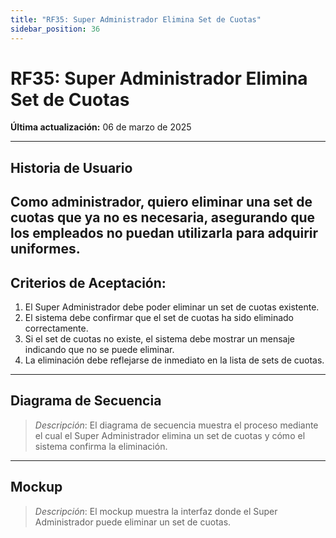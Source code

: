 ```yaml
---
title: "RF35: Super Administrador Elimina Set de Cuotas"  
sidebar_position: 36
---
```


# RF35: Super Administrador Elimina Set de Cuotas  

**Última actualización:** 06 de marzo de 2025  

---

## Historia de Usuario  
Como administrador, quiero eliminar una set de cuotas que ya no es necesaria, asegurando que los empleados no puedan utilizarla para adquirir uniformes.
---

## **Criterios de Aceptación:**  

1. El Super Administrador debe poder eliminar un set de cuotas existente.  
2. El sistema debe confirmar que el set de cuotas ha sido eliminado correctamente.  
3. Si el set de cuotas no existe, el sistema debe mostrar un mensaje indicando que no se puede eliminar.  
4. La eliminación debe reflejarse de inmediato en la lista de sets de cuotas.  

---

## **Diagrama de Secuencia**  

> *Descripción*: El diagrama de secuencia muestra el proceso mediante el cual el Super Administrador elimina un set de cuotas y cómo el sistema confirma la eliminación.  

---

## **Mockup**  

> *Descripción*: El mockup muestra la interfaz donde el Super Administrador puede eliminar un set de cuotas.  
